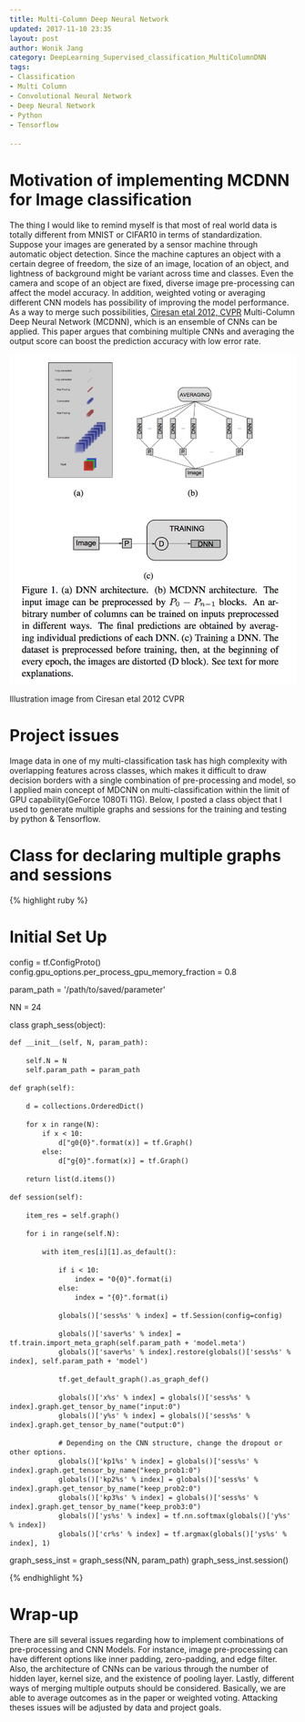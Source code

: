 ```yaml
---
title: Multi-Column Deep Neural Network
updated: 2017-11-10 23:35
layout: post
author: Wonik Jang
category: DeepLearning_Supervised_classification_MultiColumnDNN
tags:
- Classification
- Multi Column
- Convolutional Neural Network
- Deep Neural Network
- Python
- Tensorflow

---
```


# **Motivation of implementing MCDNN for Image classification** 
The thing I would like to remind myself is that most of real world data is totally different from MNIST or CIFAR10 in terms of standardization. Suppose your images are generated by a sensor machine through automatic object detection. Since the machine captures an object with a certain degree of freedom, the size of an image, location of an object, and lightness of background might be variant across time and classes. Even the camera and scope of an object are fixed, diverse image pre-processing can affect the model accuracy. In addition, weighted voting or averaging different CNN models has possibility of improving the model performance. As a way to merge such possibilities, [Ciresan etal 2012, CVPR][Ciresan's_paper-] Multi-Column Deep Neural Network (MCDNN), which is an ensemble of CNNs can be applied. This paper argues that combining multiple CNNs and averaging the output score can boost the prediction accuracy with low error rate.

[Ciresan's_paper-]:people.idsia.ch/~juergen/cvpr2012.pdf


![mcdcnn](/result_images/mcdnn.png  "mcdnn")

Illustration image from Ciresan etal 2012 CVPR



# **Project issues**
Image data in one of my multi-classification task has high complexity with overlapping features across classes, which makes it difficult to draw decision borders with a single combination of pre-processing and model, so I applied main concept of MDCNN on multi-classification within the limit of GPU capability(GeForce 1080Ti 11G). Below, I posted a class object that I used to generate multiple graphs and sessions for the training and testing by python & Tensorflow.



# **Class for declaring multiple graphs and sessions**

{% highlight ruby %}

# Initial Set Up

config = tf.ConfigProto()
config.gpu_options.per_process_gpu_memory_fraction = 0.8

param_path = '/path/to/saved/parameter'


NN = 24

class graph_sess(object):

    def __init__(self, N, param_path):

        self.N = N
        self.param_path = param_path

    def graph(self):

        d = collections.OrderedDict()

        for x in range(N):
            if x < 10:
                d["g0{0}".format(x)] = tf.Graph()
            else:
                d["g{0}".format(x)] = tf.Graph()

        return list(d.items())

    def session(self):

        item_res = self.graph()

        for i in range(self.N):

            with item_res[i][1].as_default():

                if i < 10:
                    index = "0{0}".format(i)
                else:
                    index = "{0}".format(i)

                globals()['sess%s' % index] = tf.Session(config=config)

                globals()['saver%s' % index] = tf.train.import_meta_graph(self.param_path + 'model.meta')
                globals()['saver%s' % index].restore(globals()['sess%s' % index], self.param_path + 'model')

                tf.get_default_graph().as_graph_def()

                globals()['x%s' % index] = globals()['sess%s' % index].graph.get_tensor_by_name("input:0")
                globals()['y%s' % index] = globals()['sess%s' % index].graph.get_tensor_by_name("output:0")

                # Depending on the CNN structure, change the dropout or other options.
                globals()['kp1%s' % index] = globals()['sess%s' % index].graph.get_tensor_by_name("keep_prob1:0")
                globals()['kp2%s' % index] = globals()['sess%s' % index].graph.get_tensor_by_name("keep_prob2:0")
                globals()['kp3%s' % index] = globals()['sess%s' % index].graph.get_tensor_by_name("keep_prob3:0")
                globals()['ys%s' % index] = tf.nn.softmax(globals()['y%s' % index])
                globals()['cr%s' % index] = tf.argmax(globals()['ys%s' % index], 1)




graph_sess_inst = graph_sess(NN, param_path)
graph_sess_inst.session()

{% endhighlight %}


# **Wrap-up**
There are sill several issues regarding how to implement combinations of pre-processing and CNN Models. For instance, image pre-processing can have different options like inner padding, zero-padding, and edge filter. Also, the architecture of CNNs can be various through the number of hidden layer, kernel size, and the existence of pooling layer. Lastly, different ways of merging multiple outputs should be considered. Basically, we are able to average outcomes as in the paper or weighted voting. Attacking theses issues will be adjusted by data and project goals.
